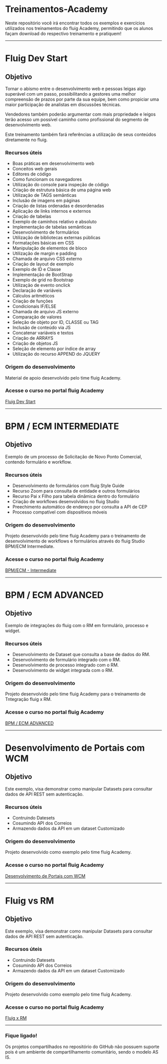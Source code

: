 # Treinamentos-Academy

Neste repositório você irá encontrar todos os exemplos e exercícios utilizados nos treinamentos do fluig Academy, permitindo que os alunos façam download do respectivo treinamento e pratiquem!

---------------------------------------------------------------------------------------------------------------------------------

# Fluig Dev Start

Objetivo
----
Tornar o abismo entre o desenvolvimento web e pessoas leigas algo superável com um passo, possibilitando a gestores uma melhor compreensão de prazos por parte da sua equipe, bem como propiciar uma maior participação de analistas em discussões técnicas.

Vendedores também poderão argumentar com mais propriedade e leigos terão acesso um possível caminho como profissional do segmento de desenvolvimento web.

Este treinamento também fará referências a utilização de seus conteúdos diretamente no fluig. 


### Recursos úteis

* Boas práticas em desenvolvimento web
* Conceitos web gerais
* Editores de código
* Como funcionam os navegadores
* Utilização do console para inspeção de código
* Criação de estrutura básica de uma página web
* Utilização de TAGS semânticas
* Inclusão de imagens em páginas
* Criação de listas ordenadas e desordenadas
* Aplicação de links internos e externos
* Criação de tabelas
* Exemplo de caminhos relativo e absoluto
* Implementação de tabelas semânticas
* Desenvolvimento de formulários
* Utilização de bibliotecas externas públicas
* Formatações básicas em CSS
* Manipulação de elementos de bloco
* Utilização de margin e padding
* Chamada de arquivo CSS externo
* Criação de layout de exemplo
* Exemplo de ID e Classe
* Implementação de BootStrap
* Exemplo de grid no Bootstrap
* Utilização de evento onclick
* Declaração de variáveis
* Cálculos aritméticos
* Criação de funções
* Condicionais IF/ELSE
* Chamada de arquivo JS externo
* Comparação de valores
* Seleção de objeto por ID, CLASSE ou TAG
* Inclusão de conteúdo via JS
* Concatenar variáveis e textos
* Criação de ARRAYS
* Criação de objetos JS
* Seleção de elemento por índice de array
* Utilização do recurso APPEND do JQUERY 

### Origem do desenvolvimento

Material de apoio desenvolvido pelo time fluig Academy. 

###  Acesse o curso no portal fluig Academy

[Fluig Dev Start](http://academy.fluig.com/ng/student/courses/fluig-dev-start/)


----------------------------------------------------------------------------------------------------------------------------------

# BPM / ECM INTERMEDIATE

Objetivo
----
Exemplo de um processo de Solicitação de Novo Ponto Comercial, contendo formulário e workflow.


### Recursos úteis

* Desenvolvimento de formulários com fluig Style Guide
* Recurso Zoom para consulta de entidade e outros formulários
* Recurso Pai x Filho para tabela dinâmica dentro do formulário
* Criação de workflows desenvolvidos no fluig Studio
* Preechimento automático de endereço por consulta a API de CEP
* Processo compatível com dispositivos móveis

### Origem do desenvolvimento

Projeto desenvolvido pelo time fluig Academy para o treinamento de desenvolvimento de workflows e formulários através do fluig Studio BPM/ECM Intermediate.

###  Acesse o curso no portal fluig Academy

[BPM/ECM - Intermediate](http://academy.fluig.com/ng/student/courses/desenvolvimento-de-processos-bpm-barra-ecm-intermediate/)

------------------------------------------------------------------------------------------------------------------------------------


# BPM / ECM ADVANCED

Objetivo
----
Exemplo de integrações do fluig com o RM em formulário, processo e widget.

### Recursos úteis

* Desenvolvimento de Dataset que consulta a base de dados do RM.
* Desenvolvimento de formulário integrado com o RM.
* Desenvolvimento de processo integrado com o RM.
* Desenvolvimento de widget integrada com o RM.

### Origem do desenvolvimento

Projeto desenvolvido pelo time fluig Academy para o treinamento de Tntegração fluig x RM.

###  Acesse o curso no portal fluig Academy

[BPM / ECM ADVANCED](http://academy.fluig.com/ng/student/courses/desenvolvimento-de-processos-bpm-barra-ecm-advanced/)


------------------------------------------------------------------------------------------------------------------------------------

# Desenvolvimento de Portais com WCM

Objetivo
----
Este exemplo, visa demonstrar como manipular Datasets para consultar dados de API REST sem autenticação.


### Recursos úteis

* Contruindo Datesets
* Cosumindo API dos Correios
* Armazendo dados da API em um dataset Customizado


### Origem do desenvolvimento

Projeto desenvolvido como exemplo pelo time fluig Academy. 

###  Acesse o curso no portal fluig Academy

[Desenvolvimento de Portais com WCM](http://academy.fluig.com/ng/student/courses/desenvolvimento-de-portais-com-wcm/)

------------------------------------------------------------------------------------------------------------------------------------


# Fluig vs RM

Objetivo
----
Este exemplo, visa demonstrar como manipular Datasets para consultar dados de API REST sem autenticação.


### Recursos úteis

* Contruindo Datesets
* Cosumindo API dos Correios
* Armazendo dados da API em um dataset Customizado


### Origem do desenvolvimento

Projeto desenvolvido como exemplo pelo time fluig Academy. 

###  Acesse o curso no portal fluig Academy

[Fluig x RM](http://academy.fluig.com/ng/student/courses/integracao-fluig-x-rm/)

------------------------------------------------------------------------------------------------------------------------------------



### Fique ligado!

Os projetos compartilhados no repositório do GitHub não possuem suporte pois é um ambiente de compartilhamento comunitário, sendo o modelo AS IS.  

